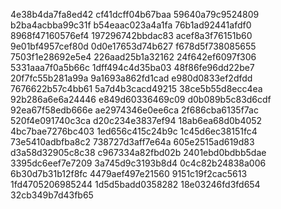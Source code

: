 4e38b4da7fa8ed42
cf41dcff04b67baa
59640a79c9524809
b2ba4acbba99c31f
b54eaac023a4a1fa
76b1ad92441afdf0
8968f47160576ef4
197296742bbdac83
acef8a3f76151b60
9e01bf4957cef80d
0d0e17653d74b627
f678d5f738085655
7503f1e28692e5e4
226aad25b1a32162
24f642ef6097f306
5331aaa7f0a5b66c
1dff494c4d35ba03
48f86fe96dd22be7
20f7fc55b281a99a
9a1693a862fd1cad
e980d0833ef2dfdd
7676622b57c4bb61
5a7d4b3cacd49215
38ce5b55d8ecc4ea
92b286a6e6a24446
e849d60336469c09
d0b089b5c83d6cdf
92ea67f58edb666e
ae2974346e0ee6ca
2f686cba6135f7ac
520f4e091740c3ca
d20c234e3837ef94
18ab6ea68d0b4052
4bc7bae7276bc403
1ed656c415c24b9c
1c45d6ec38151fc4
73e5410adbfba8c2
738727d3aff7e64a
605e2515ad619d83
d3a58d32905c8c38
c967334a82fbd02b
2401ebd0bdbb5dae
3395dc6eef7e7209
3a745d9c3193b8d4
0c4c82b24838a006
6b30d7b31b12f8fc
4479aef497e21560
9151c19f2cac5613
1fd4705206985244
1d5d5badd0358282
18e03246fd3fd654
32cb349b7d43fb65
